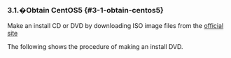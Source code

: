 ### 3.1.�Obtain CentOS5 {#3-1-obtain-centos5}

Make an install CD or DVD by downloading ISO image files from the [official site](http://centos.org/)

The following shows the procedure of making an install DVD.